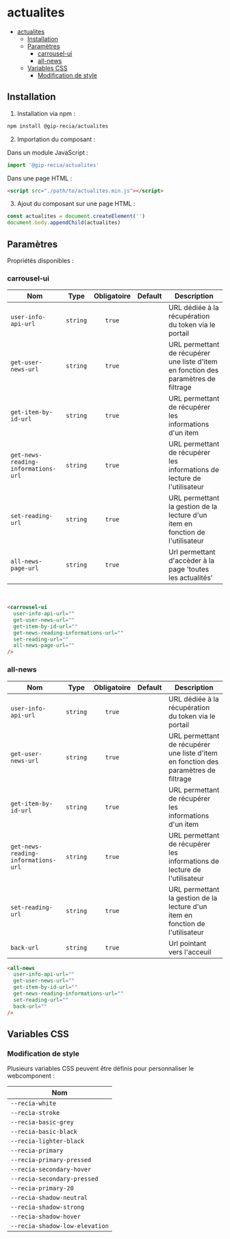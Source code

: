 # actualites

- [actualites](#actualites)
  - [Installation](#installation)
  - [Paramètres](#paramètres)
    - [carrousel-ui](#carrousel-ui)
    - [all-news](#all-news)
  - [Variables CSS](#variables-css)
    - [Modification de style](#modification-de-style)

## Installation

1. Installation via npm :

```sh
npm install @gip-recia/actualites
```

2. Importation du composant :

Dans un module JavaScript :

```js
import '@gip-recia/actualites'
```

Dans une page HTML :

```html
<script src="./path/to/actualites.min.js"></script>
```

3. Ajout du composant sur une page HTML :

```js
const actualites = document.createElement('')
document.body.appendChild(actualites)
```

## Paramètres

Propriétés disponibles :

### carrousel-ui

| Nom                                 |   Type   | Obligatoire | Default | Description                                                                         |
| ----------------------------------- | :------: | :---------: | :-----: | ----------------------------------------------------------------------------------- |
| `user-info-api-url`                 | `string` |   `true`    |         | URL dédiée à la récupération du token via le portail                                |
| `get-user-news-url`                 | `string` |   `true`    |         | URL permettant de récupérer une liste d'item en fonction des paramètres de filtrage |
| `get-item-by-id-url`                | `string` |   `true`    |         | URL permettant de récupérer les informations d'un item                              |
| `get-news-reading-informations-url` | `string` |   `true`    |         | URL permettant de récupérer les informations de lecture de l'utilisateur            |
| `set-reading-url`                   | `string` |   `true`    |         | URL permettant la gestion de la lecture d'un item en fonction de l'utilisateur      |
| `all-news-page-url`                 | `string` |   `true`    |         | Url permettant d'accèder à la page 'toutes les actualités'                          |

<br/>

```html
<carrousel-ui
  user-info-api-url=""
  get-user-news-url=""
  get-item-by-id-url=""
  get-news-reading-informations-url=""
  set-reading-url=""
  all-news-page-url=""
/>
```

### all-news

| Nom                                 |   Type   | Obligatoire | Default | Description                                                                         |
| ----------------------------------- | :------: | :---------: | :-----: | ----------------------------------------------------------------------------------- |
| `user-info-api-url`                 | `string` |   `true`    |         | URL dédiée à la récupération du token via le portail                                |
| `get-user-news-url`                 | `string` |   `true`    |         | URL permettant de récupérer une liste d'item en fonction des paramètres de filtrage |
| `get-item-by-id-url`                | `string` |   `true`    |         | URL permettant de récupérer les informations d'un item                              |
| `get-news-reading-informations-url` | `string` |   `true`    |         | URL permettant de récupérer les informations de lecture de l'utilisateur            |
| `set-reading-url`                   | `string` |   `true`    |         | URL permettant la gestion de la lecture d'un item en fonction de l'utilisateur      |
| `back-url`                          | `string` |   `true`    |         | Url pointant vers l'acceuil                                                         |

```html
<all-news
  user-info-api-url=""
  get-user-news-url=""
  get-item-by-id-url=""
  get-news-reading-informations-url=""
  set-reading-url=""
  back-url=""
/>
```

## Variables CSS

### Modification de style

Plusieurs variables CSS peuvent être définis pour personnaliser le webcomponent :

| Nom                            |
| ------------------------------ |
| `--recia-white`                |
| `--recia-stroke`               |
| `--recia-basic-grey`           |
| `--recia-basic-black`          |
| `--recia-lighter-black`        |
| `--recia-primary`              |
| `--recia-primary-pressed`      |
| `--recia-secondary-hover`      |
| `--recia-secondary-pressed`    |
| `--recia-primary-20`           |
| `--recia-shadow-neutral`       |
| `--recia-shadow-strong`        |
| `--recia-shadow-hover`         |
| `--recia-shadow-low-elevation` |
